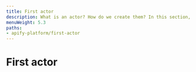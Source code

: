 ```yaml
---
title: First actor
description: What is an actor? How do we create them? In this section, learn how to create a scalable actor from scratch and publish it to the Apify platform where it can be available to the world.
menuWeight: 5.3
paths:
- apify-platform/first-actor
---
```


# [](#what-is-an-actor) First actor

<!-- A bit about what actors are - cite https://docs.apify.com/actors -->